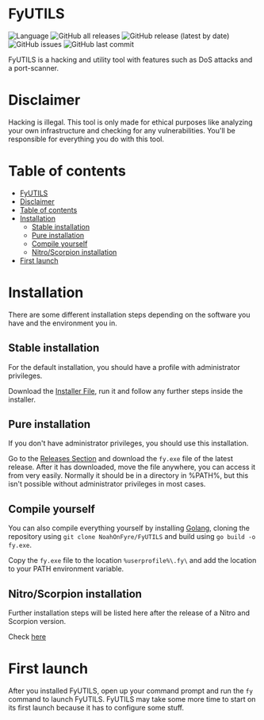 # FyUTILS

![Language](https://img.shields.io/badge/dynamic/json?label=Language&query=language&url=https%3A%2F%2Fapi.github.com%2Frepos%2FNoahOnFyre%2FFyUTILS&style=for-the-badge&logo=github&color=%234f46e5)
![GitHub all releases](https://img.shields.io/github/downloads/NoahOnFyre/FyUTILS/total?style=for-the-badge&logo=github&color=%234f46e5&link=https%3A%2F%2Fgithub.com%2FNoahOnFyre%2FFyUTILS%2Freleases%2Flatest)
![GitHub release (latest by date)](https://img.shields.io/github/v/release/NoahOnFyre/FyUTILS?style=for-the-badge&logo=github&color=%234f46e5&link=https%3A%2F%2Fgithub.com%2FNoahOnFyre%2FFyUTILS%2Freleases%2Flatest)
![GitHub issues](https://img.shields.io/github/issues-raw/NoahOnFyre/FyUTILS?style=for-the-badge&logo=github&color=%234f46e5&link=https%3A%2F%2Fgithub.com%2FNoahOnFyre%2FFyUTILS%2Fissues)
![GitHub last commit](https://img.shields.io/github/last-commit/NoahOnFyre/FyUTILS?style=for-the-badge&logo=github&color=%234f46e5&link=https%3A%2F%2Fgithub.com%2FNoahOnFyre%2FFyUTILS%2Fcommits)

FyUTILS is a hacking and utility tool with features such as DoS attacks and a port-scanner.

# Disclaimer
Hacking is illegal.
This tool is only made for ethical purposes like analyzing your own infrastructure and checking for any vulnerabilities.
You'll be responsible for everything you do with this tool.

# Table of contents
<!-- TOC -->
* [FyUTILS](#fyutils)
* [Disclaimer](#disclaimer)
* [Table of contents](#table-of-contents)
* [Installation](#installation)
  * [Stable installation](#stable-installation)
  * [Pure installation](#pure-installation)
  * [Compile yourself](#compile-yourself)
  * [Nitro/Scorpion installation](#nitroscorpion-installation)
* [First launch](#first-launch)
<!-- TOC -->

# Installation
There are some different installation steps depending on the software you have and the environment you in.

## Stable installation
For the default installation, you should have a profile with administrator privileges.

Download the [Installer File](https://raw.githubusercontent.com/NoahOnFyre/FyUTILS/master/installer/installer.exe),
run it and follow any further steps inside the installer.

## Pure installation
If you don't have administrator privileges, you should use this installation.

Go to the [Releases Section](https://github.com/NoahOnFyre/FyUTILS/releases) and download the `fy.exe` file of the latest release.
After it has downloaded, move the file anywhere, you can access it from very easily.
Normally it should be in a directory in %PATH%, but this isn't possible without administrator privileges in most cases.

## Compile yourself
You can also compile everything yourself by installing [Golang](https://go.dev/dl),
cloning the repository using `git clone NoahOnFyre/FyUTILS` and build using `go build -o fy.exe`.

Copy the `fy.exe` file to the location `%userprofile%\.fy\` and add the location to your PATH environment variable.

## Nitro/Scorpion installation
Further installation steps will be listed here after the release of a Nitro and Scorpion version.

Check [here](https://)

# First launch
After you installed FyUTILS, open up your command prompt and run the `fy` command to launch FyUTILS.
FyUTILS may take some more time to start on its first launch because it has to configure some stuff.